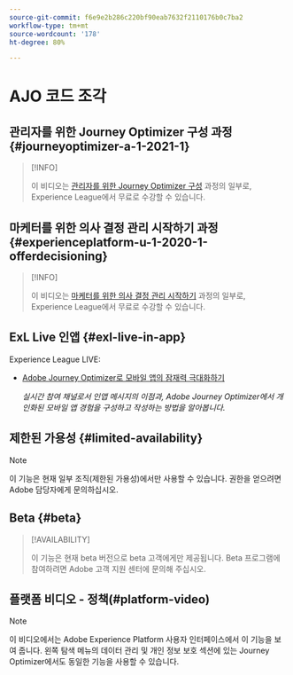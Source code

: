 ```yaml
---
source-git-commit: f6e9e2b286c220bf90eab7632f2110176b0c7ba2
workflow-type: tm+mt
source-wordcount: '178'
ht-degree: 80%

---
```

# AJO 코드 조각

## 관리자를 위한 Journey Optimizer 구성 과정 {#journeyoptimizer-a-1-2021-1}

>[!INFO]
>
> 이 비디오는 [관리자를 위한 Journey Optimizer 구성](https://experienceleague.adobe.com/docs/courses/using/journeyoptimizer-a-1-2021-1.html?lang=ko) 과정의 일부로, Experience League에서 무료로 수강할 수 있습니다.

## 마케터를 위한 의사 결정 관리 시작하기 과정 {#experienceplatform-u-1-2020-1-offerdecisioning}

>[!INFO]
>
> 이 비디오는 [마케터를 위한 의사 결정 관리 시작하기](https://experienceleague.adobe.com/docs/courses/using/experienceplatform-u-1-2020-1-offerdecisioning.html?lang=ko) 과정의 일부로, Experience League에서 무료로 수강할 수 있습니다.

## ExL Live 인앱 {#exl-live-in-app}

Experience League LIVE:

* [Adobe Journey Optimizer로 모바일 앱의 잠재력 극대화하기](https://experienceleague.adobe.com/docs/events/experience-league-live-recordings/episodes/exl-live-episode-5-24-23.html?lang=ko)

  *실시간 참여 채널로서 인앱 메시지의 이점과, Adobe Journey Optimizer에서 개인화된 모바일 앱 경험을 구성하고 작성하는 방법을 알아봅니다.*

## 제한된 가용성 {#limited-availability}

>[!NOTE]
>
>이 기능은 현재 일부 조직(제한된 가용성)에서만 사용할 수 있습니다. 권한을 얻으려면 Adobe 담당자에게 문의하십시오.

## Beta {#beta}

>[!AVAILABILITY]
>
>이 기능은 현재 beta 버전으로 beta 고객에게만 제공됩니다. Beta 프로그램에 참여하려면 Adobe 고객 지원 센터에 문의해 주십시오.

## 플랫폼 비디오 - 정책(#platform-video)

>[!NOTE]
>
>이 비디오에서는 Adobe Experience Platform 사용자 인터페이스에서 이 기능을 보여 줍니다. 왼쪽 탐색 메뉴의 데이터 관리 및 개인 정보 보호 섹션에 있는 Journey Optimizer에서도 동일한 기능을 사용할 수 있습니다.
